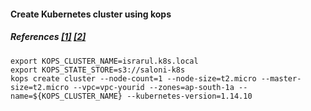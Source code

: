 #### Create Kubernetes cluster using kops
##### References [[1]](https://kops.sigs.k8s.io/run_in_existing_vpc/) [[2]](https://aws.amazon.com/blogs/compute/kubernetes-clusters-aws-kops/)
```
export KOPS_CLUSTER_NAME=israrul.k8s.local
export KOPS_STATE_STORE=s3://saloni-k8s
kops create cluster --node-count=1 --node-size=t2.micro --master-size=t2.micro --vpc=vpc-yourid --zones=ap-south-1a --name=${KOPS_CLUSTER_NAME} --kubernetes-version=1.14.10
```
